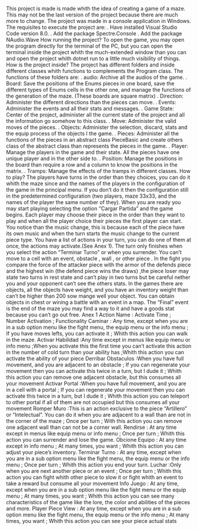 This project is made is made whith the idea of creating a game of a maze. This may not be the last version of the project because there are much more to change. The project was made in a console application in 
Windows. The requisites to execute the project are:
 . Have installed Visual Studio Code version 8.0.
. Add the package Spectre.Console 
. Add the package NAudio.Wave
How running the project?
To open the game, you may open the program directly for the terminal of the PC, but you can open the terminal inside the project whith the much-extended window than you can and open the project whith dotnet run to a little much visibility of things.
 How is the project inside?
The project has different folders and inside different classes whith functions to complements the Program class. The functions of these folders are:
. audio: Archive all the audios of the game.
. Board: Save the positions of the Enums pieces in one board, save the different types of Enums cells in the other one, and manage the functions of the generation of the maze. (These boards are square matrix) 
. Direction: Administer the different directions than the pieces can move.
. Events: Administer the events and all their stats and messages.
. Game State: Center of the project, administer all the current state of the project and all the information go somehow to this class.
. Move: Administer the valid moves of the pieces.
. Objects: Administer the selection, discard, stats and the equip process of the objects I the game.
. Pieces: Administer all the functions of the pieces in an abstract class PieceBasic and create others class of the abstract class than represents the pieces in the game.
. Player: Manage the players in the game and their state. All the pieces have one unique player and in the other side to.
. Position: Manage the positions in the board than require a row and a column to know the positions in the matrix.
. Tramps: Manage the effects of the tramps in different classes.
 How to play?
 The players have turns in the order than they choices, you can do it whith the maze since and the names of the players in the configuration of the game in the principal menu. If you don’t do it then the
 configuration still in the predetermined configuration (two players, maze 33x33, and the names of the player the same number of they). When you are ready you may start playing selecting the option 
 ‘’Cargar Partida” and the game begins. Each player may choose their piece in the order than they want to play and when all the player choice their pieces the first player can start. You notice than the music
 change, this is because each of the piece have its own music and when the turn starts the music change to the current piece type. You have a list of actions in your turn, you can do one of them at once, 
 the actions may activate.(See Anex 1). The turn only finishes when you select the action “Terminar Turno” or when you surrender. You can’t move to a cell with an event, obstacle , wall , or other piece .
 In the fight you compare the force of the attacker piece with the armor of the defends piece and the highest win (the defend piece wins the draws) ,the piece loser may state two turns in rest state and can’t
 play in two turns but be careful nether you and your opponent can’t see the others stats. In the games there are objects, all the objects have weight, and you have an inventory weight than can’t be higher than 
 200 sow mange well your object. You can obtain objects in chest or wining a battle with an event in a map. The “Final” event is the end of the maze you may find a way to it and have a goods stat because you 
 can’t go out free. 
Anex 1
Action Name	: Activate Time	; Number Activation	; Functionality
Caminar : Any time, except when you are in a sub option menu like the fight menu, the equip menu or the info menu	; If you have moves lefts, you can activate it ; Whith this action you can walk in the maze.
Activar Habilidad	:Any time except in menus like equip menu or info menu	;When you activate this the first time you can’t activate this action in the number of cold turn than your ability has	;Whith this action
you can activate the ability of your piece
Derribar Obstaculos :When you have full movement, and you are adjacent to an obstacle ;	If you can regenerate your movement then you can activate this twice in a turn, but I dude it ;	Whith this action you can 
remove one adjacent obstacle, but this consumes all your movement
Activar Portal :When you have full movement, and you are in a cell with a portal	; If you can regenerate your movement then you can activate this twice in a turn, but I dude it ;	Whith this action you can
teleport to other portal if all of them are not occupied but this consumes all your movement
Romper Muro :This is an action exclusive to the piece “Artillero” or “Intelectual”. You can do it when you are adjacent to a wall than are not in the corner of the maze ;	Once per turn ;	With this action you can
remove one adjacent wall than can not be a corner wall.
Rendirse :	At any time except in menus like equip menu or info menu	; Once per turn	; Whith this action you can surrender and lose the game.
Obcione Equipo : At any time except in info menu	; At many times, you want ;	Whith this action you can adjust your piece’s inventory.
Terminar Turno : At any time, except when you are in a sub option menu like the fight menu, the equip menu or the info menu	; Once per turn ; Whith this action you end your turn.
Luchar :Only when you are next another piece or an event	; Once per turn	; Whith this action you can fight whith other piece to slow it or fight whith an event to take a reward but consume all your movement 
Info Juego : At any time, except when you are in a sub option menu like the fight menu or the equip menu ; At many times, you want	; Whith this action you can see many characteristics of the game like the lore,
the color and abilities of the pieces and more.
Player Piece View	: At any time, except when you are in a sub option menu like the fight menu, the equip menu or the info menu	; At many times, you want	; Whith this action you can see your piece actual stats
